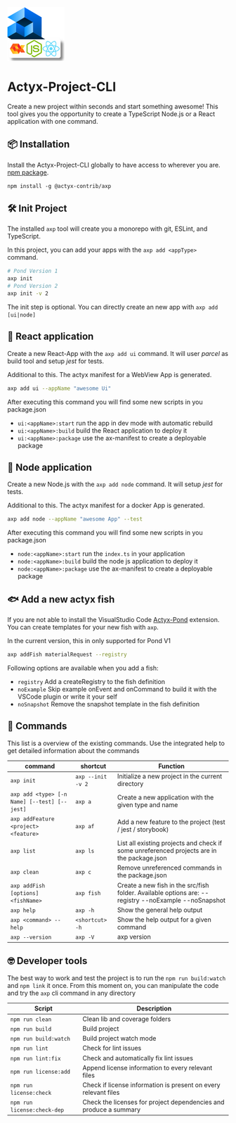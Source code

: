 <img width="130px" src="https://raw.githubusercontent.com/actyx-contrib/actyx-project-cli/master/axp-icon.png?token=AATHWQLXCUBBKEM6TMDEXYC674JUG">

# Actyx-Project-CLI

Create a new project within seconds and start something awesome! This tool gives you the opportunity to create a TypeScript Node.js or a React application with one command.

## 📦 Installation

Install the Actyx-Project-CLI globally to have access to wherever you are. [npm package](https://www.npmjs.com/package/@actyx-contrib/axp).

```shell
npm install -g @actyx-contrib/axp
```

## 🛠️ Init Project

The installed `axp` tool will create you a monorepo with git, ESLint, and TypeScript.

In this project, you can add your apps with the `axp add <appType>` command.

```bash
# Pond Version 1
axp init
# Pond Version 2
axp init -v 2
```

The init step is optional. You can directly create an new app with `axp add [ui|node]`

## 📑 React application

Create a new React-App with the `axp add ui` command. It will user _parcel_ as build tool and setup _jest_ for tests.

Additional to this. The actyx manifest for a WebView App is generated.

```bash
axp add ui --appName "awesome Ui"
```

After executing this command you will find some new scripts in you package.json

- `ui:<appName>:start` run the app in dev mode with automatic rebuild
- `ui:<appName>:build` build the React application to deploy it
- `ui:<appName>:package` use the ax-manifest to create a deployable package

## 📑 Node application

Create a new Node.js with the `axp add node` command. It will setup _jest_ for tests.

Additional to this. The actyx manifest for a docker App is generated.

```bash
axp add node --appName "awesome App" --test
```

After executing this command you will find some new scripts in you package.json

- `node:<appName>:start` run the `index.ts` in your application
- `node:<appName>:build` build the node js application to deploy it
- `node:<appName>:package` use the ax-manifest to create a deployable package

## 🐟 Add a new actyx fish

If you are not able to install the VisualStudio Code [Actyx-Pond](https://marketplace.visualstudio.com/items?itemName=Actyx.actyx-pond) extension. You can create templates for your new fish with `axp`.

In the current version, this in only supported for Pond V1

```bash
axp addFish materialRequest --registry
```

Following options are available when you add a fish:

- `registry` Add a createRegistry to the fish definition
- `noExample` Skip example onEvent and onCommand to build it with the VSCode plugin or write it your self
- `noSnapshot` Remove the snapshot template in the fish definition

## 📖 Commands

This list is a overview of the existing commands. Use the integrated help to get detailed information about the commands

| command                                      | shortcut          | Function                                                                                             |
| -------------------------------------------- | ----------------- | ---------------------------------------------------------------------------------------------------- |
| `axp init`                                   | `axp --init -v 2` | Initialize a new project in the current directory                                                    |
| `axp add <type> [-n Name] [--test] [--jest]` | `axp a`           | Create a new application with the given type and name                                                |
| `axp addFeature <project> <feature>`         | `axp af`          | Add a new feature to the project (test / jest / storybook)                                           |
| `axp list`                                   | `axp ls`          | List all existing projects and check if some unreferenced projects are in the package.json           |
| `axp clean`                                  | `axp c`           | Remove unreferenced commands in the package.json                                                     |
| `axp addFish [options] <fishName>`           | `axp fish`        | Create a new fish in the src/fish folder. Available options are: --registry --noExample --noSnapshot |
| `axp help`                                   | `axp -h`          | Show the general help output                                                                         |
| `axp <command> --help`                       | `<shortcut> -h`   | Show the help output for a given command                                                             |
| `axp --version`                              | `axp -V`          | axp version                                                                                          |

## 🤓 Developer tools

The best way to work and test the project is to run the `npm run build:watch` and `npm link` it once. From this moment on, you can manipulate the code and try the `axp` cli command in any directory

| Script                      | Description                                                       |
| --------------------------- | ----------------------------------------------------------------- |
| `npm run clean`             | Clean lib and coverage folders                                    |
| `npm run build`             | Build project                                                     |
| `npm run build:watch`       | Build project watch mode                                          |
| `npm run lint`              | Check for lint issues                                             |
| `npm run lint:fix`          | Check and automatically fix lint issues                           |
| `npm run license:add`       | Append license information to every relevant files                |
| `npm run license:check`     | Check if license information is present on every relevant files   |
| `npm run license:check-dep` | Check the licenses for project dependencies and produce a summary |
